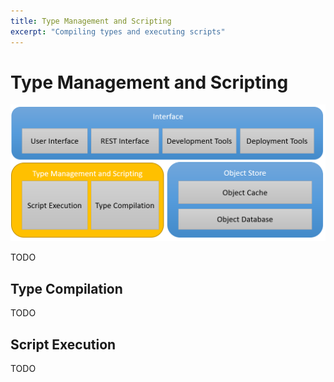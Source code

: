 ```yaml
---
title: Type Management and Scripting
excerpt: "Compiling types and executing scripts"
---
```

# Type Management and Scripting

![Type Management](../images/TypeManagement.png)

TODO

## Type Compilation

TODO

## Script Execution

TODO